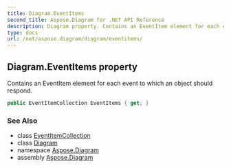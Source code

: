 ```yaml
---
title: Diagram.EventItems
second_title: Aspose.Diagram for .NET API Reference
description: Diagram property. Contains an EventItem element for each event to which an object should respond
type: docs
url: /net/aspose.diagram/diagram/eventitems/
---
```

## Diagram.EventItems property

Contains an EventItem element for each event to which an object should respond.

```csharp
public EventItemCollection EventItems { get; }
```

### See Also

* class [EventItemCollection](../../eventitemcollection/)
* class [Diagram](../)
* namespace [Aspose.Diagram](../../diagram/)
* assembly [Aspose.Diagram](../../../)


